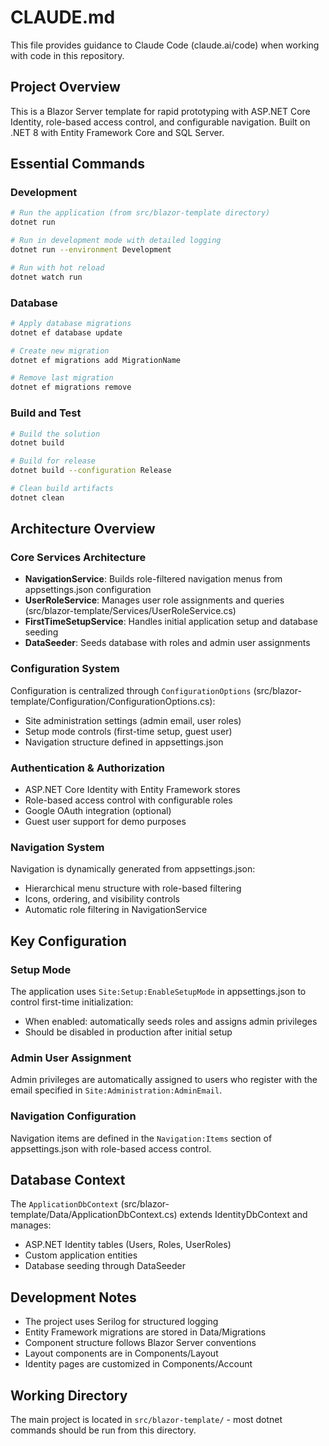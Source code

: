 # CLAUDE.md

This file provides guidance to Claude Code (claude.ai/code) when working with code in this repository.

## Project Overview

This is a Blazor Server template for rapid prototyping with ASP.NET Core Identity, role-based access control, and configurable navigation. Built on .NET 8 with Entity Framework Core and SQL Server.

## Essential Commands

### Development
```bash
# Run the application (from src/blazor-template directory)
dotnet run

# Run in development mode with detailed logging
dotnet run --environment Development

# Run with hot reload
dotnet watch run
```

### Database
```bash
# Apply database migrations
dotnet ef database update

# Create new migration
dotnet ef migrations add MigrationName

# Remove last migration
dotnet ef migrations remove
```

### Build and Test
```bash
# Build the solution
dotnet build

# Build for release
dotnet build --configuration Release

# Clean build artifacts
dotnet clean
```

## Architecture Overview

### Core Services Architecture
- **NavigationService**: Builds role-filtered navigation menus from appsettings.json configuration
- **UserRoleService**: Manages user role assignments and queries (src/blazor-template/Services/UserRoleService.cs)
- **FirstTimeSetupService**: Handles initial application setup and database seeding
- **DataSeeder**: Seeds database with roles and admin user assignments

### Configuration System
Configuration is centralized through `ConfigurationOptions` (src/blazor-template/Configuration/ConfigurationOptions.cs):
- Site administration settings (admin email, user roles)
- Setup mode controls (first-time setup, guest user)
- Navigation structure defined in appsettings.json

### Authentication & Authorization
- ASP.NET Core Identity with Entity Framework stores
- Role-based access control with configurable roles
- Google OAuth integration (optional)
- Guest user support for demo purposes

### Navigation System
Navigation is dynamically generated from appsettings.json:
- Hierarchical menu structure with role-based filtering
- Icons, ordering, and visibility controls
- Automatic role filtering in NavigationService

## Key Configuration

### Setup Mode
The application uses `Site:Setup:EnableSetupMode` in appsettings.json to control first-time initialization:
- When enabled: automatically seeds roles and assigns admin privileges
- Should be disabled in production after initial setup

### Admin User Assignment
Admin privileges are automatically assigned to users who register with the email specified in `Site:Administration:AdminEmail`.

### Navigation Configuration
Navigation items are defined in the `Navigation:Items` section of appsettings.json with role-based access control.

## Database Context

The `ApplicationDbContext` (src/blazor-template/Data/ApplicationDbContext.cs) extends IdentityDbContext and manages:
- ASP.NET Identity tables (Users, Roles, UserRoles)
- Custom application entities
- Database seeding through DataSeeder

## Development Notes

- The project uses Serilog for structured logging
- Entity Framework migrations are stored in Data/Migrations
- Component structure follows Blazor Server conventions
- Layout components are in Components/Layout
- Identity pages are customized in Components/Account

## Working Directory
The main project is located in `src/blazor-template/` - most dotnet commands should be run from this directory.